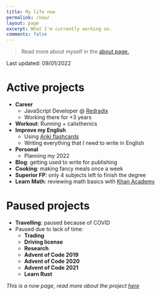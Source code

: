 ```yaml
---
title: My life now
permalink: /now/
layout: page
excerpt: What I'm currently working on.
comments: false
---
```


> Read more about myself in the [about page.](../about)

Last updated: 09/01/2022

# Active projects

- **Career**
  - JavaScript Developer @ [Redradix](https://redradix.com/)
  - Working there for +3 years
- **Workout**: Running + calisthenics
- **Improve my English**
  - Using [Anki flashcards](https://apps.ankiweb.net/)
  - Writing everything that I need to write in English
- **Personal**
  - Planning my 2022
- **Blog**: getting used to write for publishing
- **Cooking**: making fancy meals once a week
- **Superior FP**: only 4 subjects left to finish the degree
- **Learn Math**: reviewing math basics with [Khan Academy](https://www.khanacademy.org/)

# Paused projects

- **Travelling**: paused because of COVID
- Paused due to lack of time:
  - **Trading**
  - **Driving license**
  - **Research**
  - **Advent of Code 2019**
  - **Advent of Code 2020**
  - **Advent of Code 2021**
  - **Learn Rust**
 
_This is a now page, read more about the project [here](https://nownownow.com/about)_
